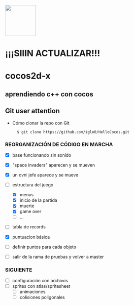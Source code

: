<img src="http://www.cocos2d-x.org/attachments/801/cocos2dx_portrait.png" width=100>

# ¡¡¡SIIIN ACTUALIZAR!!!

# cocos2d-x
## aprendiendo c++ con cocos

Git user attention
-----------------------

* Cómo clonar la repo con Git

        $ git clone https://github.com/iglo0/HelloCocos.git


### REORGANIZACIÓN DE CÓDIGO EN MARCHA

- [x] base funcionando sin sonido
- [x] "space invaders" aparecen y se mueven
- [x] un ovni jefe aparece y se mueve
- [ ] estructura del juego
  - [x] menus
  - [x] inicio de la partida
  - [x] muerte
  - [x] game over
  - [ ] ...
- [ ] tabla de records
- [x] puntuacion básica
- [ ] definir puntos para cada objeto
- [ ] salir de la rama de pruebas y volver a master


### SIGUIENTE
- [ ] configuración con archivos
- [ ] sprites con atlas/spritesheet
  - [ ] animaciones
  - [ ] colisiones poligonales
